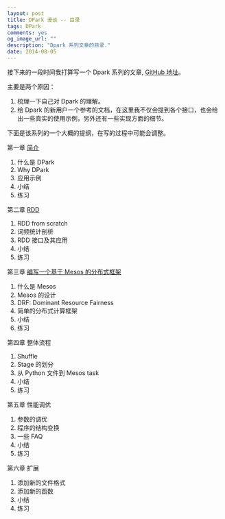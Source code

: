 ```yaml
---
layout: post
title: DPark 漫谈 -- 目录
tags: DPark
comments: yes
og_image_url: ""
description: "Dpark 系列文章的目录."
date: 2014-08-05
---
```


接下来的一段时间我打算写一个 Dpark 系列的文章, [GitHub 地址](https://github.com/zzl0/DparkIntro)。

主要是两个原因：

1. 梳理一下自己对 Dpark 的理解。
2. 给 Dpark 的新用户一个参考的文档，在这里我不仅会提到各个接口，也会给出一些真实的使用示例，另外还有一些实现方面的细节。

下面是该系列的一个大概的提纲，在写的过程中可能会调整。

第一章 [简介](/2014/10/13/dpark-basic.html)

1. 什么是 DPark
2. Why DPark
3. 应用示例
4. 小结
5. 练习

第二章 [RDD](/2014/10/26/dpark-rdd.html)

1. RDD from scratch
2. 词频统计剖析
3. RDD 接口及其应用
4. 小结
5. 练习

第三章 [编写一个基于 Mesos 的分布式框架](/2016/10/06/mesos.html)

1. 什么是 Mesos
2. Mesos 的设计
3. DRF: Dominant Resource Fairness
4. 简单的分布式计算框架
5. 小结
6. 练习

第四章 整体流程

1. Shuffle
2. Stage 的划分
3. 从 Python 文件到 Mesos task
4. 小结
5. 练习

第五章 性能调优

1. 参数的调优
2. 程序的结构变换
3. 一些 FAQ
4. 小结
5. 练习

第六章 扩展

1. 添加新的文件格式
2. 添加新的函数
3. 小结
4. 练习
